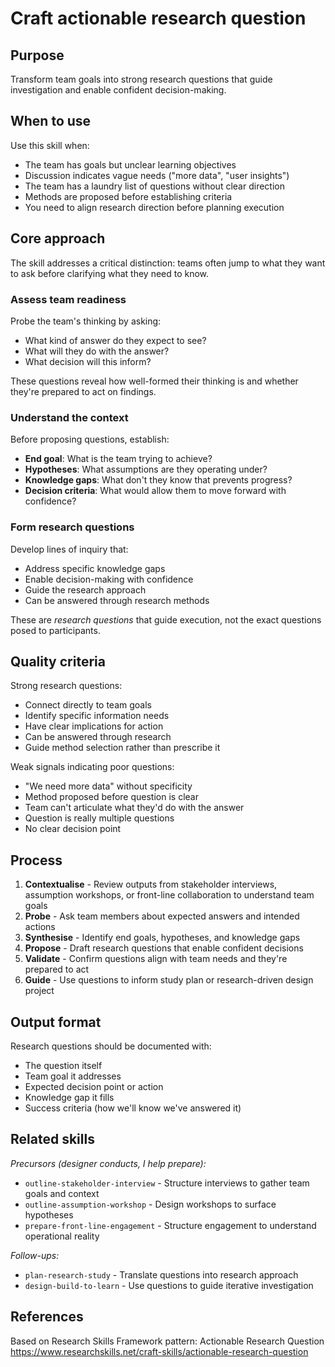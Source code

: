 # Craft actionable research question

## Purpose

Transform team goals into strong research questions that guide investigation and enable confident decision-making.

## When to use

Use this skill when:
- The team has goals but unclear learning objectives
- Discussion indicates vague needs ("more data", "user insights")
- The team has a laundry list of questions without clear direction
- Methods are proposed before establishing criteria
- You need to align research direction before planning execution

## Core approach

The skill addresses a critical distinction: teams often jump to what they want to ask before clarifying what they need to know.

### Assess team readiness

Probe the team's thinking by asking:
- What kind of answer do they expect to see?
- What will they do with the answer?
- What decision will this inform?

These questions reveal how well-formed their thinking is and whether they're prepared to act on findings.

### Understand the context

Before proposing questions, establish:
- **End goal**: What is the team trying to achieve?
- **Hypotheses**: What assumptions are they operating under?
- **Knowledge gaps**: What don't they know that prevents progress?
- **Decision criteria**: What would allow them to move forward with confidence?

### Form research questions

Develop lines of inquiry that:
- Address specific knowledge gaps
- Enable decision-making with confidence
- Guide the research approach
- Can be answered through research methods

These are _research questions_ that guide execution, not the exact questions posed to participants.

## Quality criteria

Strong research questions:
- Connect directly to team goals
- Identify specific information needs
- Have clear implications for action
- Can be answered through research
- Guide method selection rather than prescribe it

Weak signals indicating poor questions:
- "We need more data" without specificity
- Method proposed before question is clear
- Team can't articulate what they'd do with the answer
- Question is really multiple questions
- No clear decision point

## Process

1. **Contextualise** - Review outputs from stakeholder interviews, assumption workshops, or front-line collaboration to understand team goals
2. **Probe** - Ask team members about expected answers and intended actions
3. **Synthesise** - Identify end goals, hypotheses, and knowledge gaps
4. **Propose** - Draft research questions that enable confident decisions
5. **Validate** - Confirm questions align with team needs and they're prepared to act
6. **Guide** - Use questions to inform study plan or research-driven design project

## Output format

Research questions should be documented with:
- The question itself
- Team goal it addresses
- Expected decision point or action
- Knowledge gap it fills
- Success criteria (how we'll know we've answered it)

## Related skills

_Precursors (designer conducts, I help prepare):_
- `outline-stakeholder-interview` - Structure interviews to gather team goals and context
- `outline-assumption-workshop` - Design workshops to surface hypotheses
- `prepare-front-line-engagement` - Structure engagement to understand operational reality

_Follow-ups:_
- `plan-research-study` - Translate questions into research approach
- `design-build-to-learn` - Use questions to guide iterative investigation

## References

Based on Research Skills Framework pattern: Actionable Research Question
https://www.researchskills.net/craft-skills/actionable-research-question
